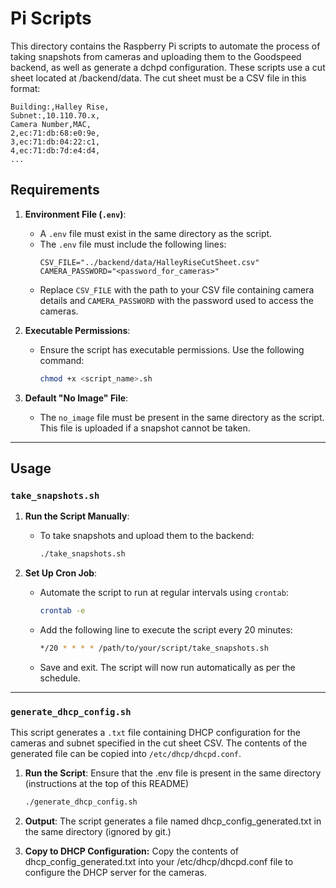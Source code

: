 # Pi Scripts

This directory contains the Raspberry Pi scripts to automate the process of taking snapshots from cameras and uploading them to the Goodspeed backend, as well as generate a dchpd configuration. 
These scripts use a cut sheet located at /backend/data. The cut sheet must be a CSV file in this format:
```
Building:,Halley Rise,
Subnet:,10.110.70.x,
Camera Number,MAC,
2,ec:71:db:68:e0:9e,
3,ec:71:db:04:22:c1,
4,ec:71:db:7d:e4:d4,
...
```

## Requirements

1. **Environment File (`.env`)**:
   - A `.env` file must exist in the same directory as the script.
   - The `.env` file must include the following lines:
     ```
     CSV_FILE="../backend/data/HalleyRiseCutSheet.csv"
     CAMERA_PASSWORD="<password_for_cameras>"
     ```
   - Replace `CSV_FILE` with the path to your CSV file containing camera details and `CAMERA_PASSWORD` with the password used to access the cameras.

2. **Executable Permissions**:
   - Ensure the script has executable permissions. Use the following command:
     ```bash
     chmod +x <script_name>.sh
     ```

3. **Default "No Image" File**:
   - The `no_image` file must be present in the same directory as the script. This file is uploaded if a snapshot cannot be taken.

---

## Usage

### `take_snapshots.sh`

1. **Run the Script Manually**:
   - To take snapshots and upload them to the backend:
     ```bash
     ./take_snapshots.sh
     ```

2. **Set Up Cron Job**:
   - Automate the script to run at regular intervals using `crontab`:
     ```bash
     crontab -e
     ```
   - Add the following line to execute the script every 20 minutes:
     ```bash
     */20 * * * * /path/to/your/script/take_snapshots.sh
     ```

   - Save and exit. The script will now run automatically as per the schedule.

---

### `generate_dhcp_config.sh`

This script generates a `.txt` file containing DHCP configuration for the cameras and subnet specified in the cut sheet CSV. The contents of the generated file can be copied into `/etc/dhcp/dhcpd.conf`.

1. **Run the Script**:
Ensure that the .env file is present in the same directory (instructions at the top of this README)
   ```bash
   ./generate_dhcp_config.sh

2. **Output**:
The script generates a file named dhcp_config_generated.txt in the same directory (ignored by git.)

3. **Copy to DHCP Configuration:**
Copy the contents of dhcp_config_generated.txt into your /etc/dhcp/dhcpd.conf file to configure the DHCP server for the cameras.